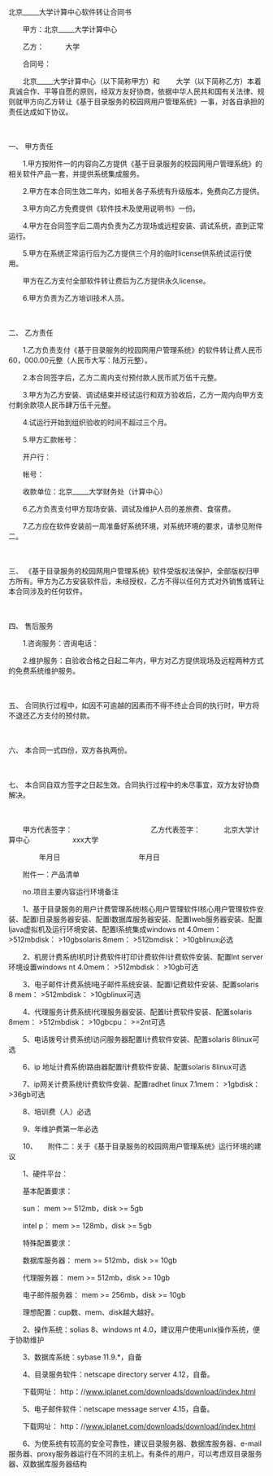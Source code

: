 



北京_____大学计算中心软件转让合同书



 

　　甲方：北京_____大学计算中心

　　乙方：　　　大学

　　合同号：　　

　　北京_____大学计算中心（以下简称甲方）和　　 大学（以下简称乙方）本着真诚合作、平等自愿的原则，经双方友好协商，依据中华人民共和国有关法律、规则就甲方向乙方转让《基于目录服务的校园网用户管理系统》一事，对各自承担的责任达成如下协议。

　　

一、
甲方责任

　　1.甲方按附件一的内容向乙方提供《基于目录服务的校园网用户管理系统》的相关软件产品一套，并提供系统集成服务。

　　2.甲方在本合同生效二年内，如相关各子系统有升级版本，免费向乙方提供。

　　3.甲方向乙方免费提供《软件技术及使用说明书》一份。

　　4.甲方在合同签字后二周内负责为乙方现场或远程安装、调试系统，直到正常运行。

　　5.甲方在系统正常运行后为乙方提供三个月的临时license供系统试运行使用。

　　甲方在乙方支付全部软件转让费后为乙方提供永久license。

　　6.甲方负责为乙方培训技术人员。

　　

二、
乙方责任

　　1.乙方负责支付《基于目录服务的校园网用户管理系统》的软件转让费人民币60，000.00元整（人民币大写：陆万元整）。

　　2.本合同签字后，乙方二周内支付预付款人民币贰万伍千元整。

　　3.甲方为乙方安装、调试结束并经试运行和双方验收后，乙方一周内向甲方支付剩余款项人民币肆万伍千元整。

　　4.试运行开始到组织验收的时间不超过三个月。

　　5.甲方汇款帐号：

　　开户行：

　　帐号：

　　收款单位：北京_____大学财务处（计算中心）

　　6.乙方负责支付甲方现场安装、调试及维护人员的差旅费、食宿费。

　　7.乙方应在软件安装前一周准备好系统环境，对系统环境的要求，请参见附件二。

　　

三、
《基于目录服务的校园网用户管理系统》软件受版权法保护，全部版权归甲方所有。甲方为乙方安装软件后，未经授权，乙方不得以任何方式对外销售或转让本合同涉及的任何软件。

　　

四、
售后服务

　　1.咨询服务：咨询电话：

　　2.维护服务：自验收合格之日起二年内，甲方对乙方提供现场及远程两种方式的免费系统维护服务。

　　

五、
合同执行过程中，如因不可逾越的因素而不得不终止合同的执行时，甲方将不退还乙方支付的预付款。

　　

六、
本合同一式四份，双方各执两份。

　　

七、
本合同自双方签字之日起生效。合同执行过程中的未尽事宜，双方友好协商解决。

　　　　 

　　甲方代表签字：　　　　　　　　　　　乙方代表签字：　　　 北京大学计算中心　　　　　　xxx大学　

　　　　 年月日　　　　　　　　　　　年月日　　

　　附件一：产品清单

　　no.项目主要内容运行环境备注

　　1、基于目录服务的用户计费管理系统l核心用户管理软件l核心用户管理软件安装、配置l目录服务器安装、配置l数据库服务器安装、配置lweb服务器安装、配置ljava虚拟机及运行环境安装、配置l系统集成windows nt 4.0mem： &gt;512mbdisk： &gt;10gbsolaris 8mem： &gt;512bmdisk： &gt;10gblinux必选

　　2、机房计费系统l机时计费软件l打印计费软件l计费软件安装、配置lnt server环境设置windows nt 4.0mem： &gt;512mbdisk： &gt;10gb可选

　　3、电子邮件计费系统l电子邮件系统安装、配置l记费软件安装、配置solaris 8 mem： &gt;512mbdisk： &gt;10gblinux可选

　　4、代理服务计费系统l代理服务器安装、配置l计费软件安装、配置solaris 8mem： &gt;512mbdisk： &gt;10gbcpu： &gt;=2nt可选

　　5、电话拨号计费系统l访问服务器配置l计费软件安装、配置solaris 8linux可选

　　6、ip 地址计费系统l路由器配置l计费软件安装、配置solaris 8linux可选

　　7、ip网关计费系统l计费软件安装、配置radhet linux 7.1mem： &gt;1gbdisk： &gt;36gb可选

　　8、培训费（人）必选

　　9、年维护费第一年必选

　　10、　　附件二：关于《基于目录服务的校园网用户管理系统》运行环境的建议

　　1、硬件平台：

　　基本配置要求：

　　sun： mem &gt;= 512mb，disk &gt;= 5gb

　　intel p： mem &gt;= 128mb，disk &gt;= 5gb

　　特殊配置要求：

　　数据库服务器： mem &gt;= 512mb，disk &gt;= 10gb

　　代理服务器： mem &gt;= 512mb，disk &gt;= 10gb

　　电子邮件服务器： mem &gt;= 256mb，disk &gt;= 10gb

　　理想配置：cup数、mem、disk越大越好。

　　2、操作系统：solias 8、windows nt 4.0，建议用户使用unix操作系统，便于协助维护

　　3、数据库系统：sybase 11.9.*，自备

　　4、目录服务软件：netscape directory server 4.12，自备。

　　下载网址： http：//www.iplanet.com/downloads/download/index.html

　　5、电子邮件软件：netscape message server 4.15，自备。

　　下载网址： http：//www.iplanet.com/downloads/download/index.html

　　6、为使系统有较高的安全可靠性，建议目录服务器、数据库服务器、e-mail服务器、proxy服务器运行在不同的主机上。有条件的用户，可以考虑双目录服务器、双数据库服务器结构